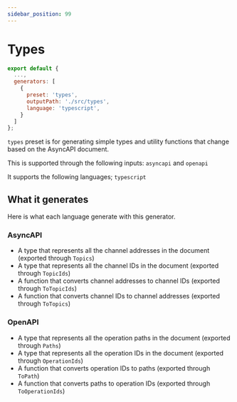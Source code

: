 ```yaml
---
sidebar_position: 99
---
```


# Types

```js
export default {
  ...,
  generators: [
    {
      preset: 'types',
      outputPath: './src/types',
      language: 'typescript',
    }
  ]
};
```

`types` preset is for generating simple types and utility functions that change based on the AsyncAPI document.

This is supported through the following inputs: `asyncapi` and `openapi`

It supports the following languages; `typescript`

## What it generates
Here is what each language generate with this generator.

### AsyncAPI

- A type that represents all the channel addresses in the document (exported through `Topics`)
- A type that represents all the channel IDs in the document (exported through `TopicIds`)
- A function that converts channel addresses to channel IDs (exported through `ToTopicIds`)
- A function that converts channel IDs to channel addresses (exported through `ToTopics`)

### OpenAPI

- A type that represents all the operation paths in the document (exported through `Paths`)
- A type that represents all the operation IDs in the document (exported through `OperationIds`)
- A function that converts operation IDs to paths (exported through `ToPath`)
- A function that converts paths to operation IDs (exported through `ToOperationIds`)